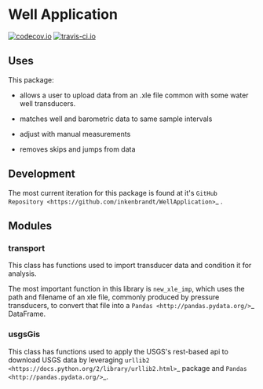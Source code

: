 # Well Application

[![codecov.io](https://codecov.io/github/inkenbrandt/WellApplication/coverage.svg?branch=master)](https://codecov.io/github/inkenbrandt/WellApplication?branch=master)
[![travis-ci.io](https://travis-ci.org/inkenbrandt/WellApplication.svg?branch=master)](https://travis-ci.org/inkenbrandt/WellApplication)


## Uses

This package:

* allows a user to upload data from an .xle file common with some water well transducers.

* matches well and barometric data to same sample intervals

* adjust with manual measurements

* removes skips and jumps from data

## Development

The most current iteration for this package is found at it's `GitHub Repository <https://github.com/inkenbrandt/WellApplication>`_
.

## Modules

### transport

This class has functions used to import transducer data and condition it for analysis.

The most important function in this library is `new_xle_imp`, which uses the path and filename of an xle file, commonly produced by pressure transducers, to convert that file into a `Pandas <http://pandas.pydata.org/>`_ DataFrame.


### usgsGis

This class has functions used to apply the USGS's rest-based api to download USGS data by leveraging  `urllib2 <https://docs.python.org/2/library/urllib2.html>`_
 package and `Pandas <http://pandas.pydata.org/>`_.
